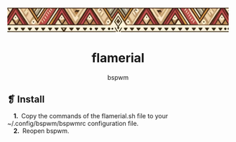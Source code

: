 <p align="center">
	<img src="../../banner.webp" alt="" />
</p>
<h1 align="center">flamerial</h1>
<p align="center">bspwm</p>

## ❡ Install

&emsp;**1.**&ensp;Copy the commands of the flamerial.sh file to your ~/.config/bspwm/bspwmrc configuration file.\
&emsp;**2.**&ensp;Reopen bspwm.
